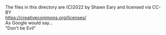 The files in this directory are (C)2022 by Shawn Eary and licensed via CC-BY    
https://creativecommons.org/licenses/  
As Google would say...  
"Don't be Evil"  
